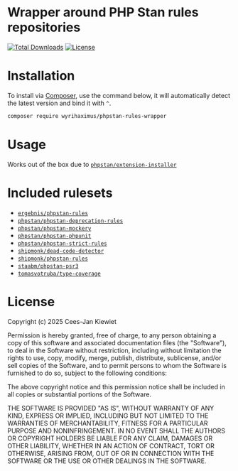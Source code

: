# Wrapper around PHP Stan rules repositories

[![Total Downloads](https://poser.pugx.org/wyrihaximus/phpstan-rules-wrapper/downloads)](https://packagist.org/packages/wyrihaximus/phpstan-rules-wrapper/stats)
[![License](https://poser.pugx.org/wyrihaximus/phpstan-rules-wrapper/license)](https://packagist.org/packages/wyrihaximus/phpstan-rules-wrapper)

# Installation

To install via [Composer](http://getcomposer.org/), use the command below, it will automatically detect the latest version and bind it with `^`.

```bash
composer require wyrihaximus/phpstan-rules-wrapper 
```

# Usage 

Works out of the box due to [`phpstan/extension-installer`](https://github.com/phpstan/extension-installer)

# Included rulesets

* [`ergebnis/phpstan-rules`](https://packagist.org/packages/ergebnis/phpstan-rules)
* [`phpstan/phpstan-deprecation-rules`](https://packagist.org/packages/phpstan/phpstan-deprecation-rules)
* [`phpstan/phpstan-mockery`](https://packagist.org/packages/phpstan/phpstan-mockery)
* [`phpstan/phpstan-phpunit`](https://packagist.org/packages/phpstan/phpstan-phpunit)
* [`phpstan/phpstan-strict-rules`](https://packagist.org/packages/phpstan/phpstan-strict-rules)
* [`shipmonk/dead-code-detector`](https://packagist.org/packages/shipmonk/phpstan-rules)
* [`shipmonk/phpstan-rules`](https://packagist.org/packages/shipmonk/phpstan-rules)
* [`staabm/phpstan-psr3`](https://packagist.org/packages/staabm/phpstan-psr3)
* [`tomasvotruba/type-coverage`](https://packagist.org/packages/tomasvotruba/type-coverage)

# License

Copyright (c) 2025 Cees-Jan Kiewiet

Permission is hereby granted, free of charge, to any person obtaining a copy
of this software and associated documentation files (the "Software"), to deal
in the Software without restriction, including without limitation the rights
to use, copy, modify, merge, publish, distribute, sublicense, and/or sell
copies of the Software, and to permit persons to whom the Software is
furnished to do so, subject to the following conditions:

The above copyright notice and this permission notice shall be included in all
copies or substantial portions of the Software.

THE SOFTWARE IS PROVIDED "AS IS", WITHOUT WARRANTY OF ANY KIND, EXPRESS OR
IMPLIED, INCLUDING BUT NOT LIMITED TO THE WARRANTIES OF MERCHANTABILITY,
FITNESS FOR A PARTICULAR PURPOSE AND NONINFRINGEMENT. IN NO EVENT SHALL THE
AUTHORS OR COPYRIGHT HOLDERS BE LIABLE FOR ANY CLAIM, DAMAGES OR OTHER
LIABILITY, WHETHER IN AN ACTION OF CONTRACT, TORT OR OTHERWISE, ARISING FROM,
OUT OF OR IN CONNECTION WITH THE SOFTWARE OR THE USE OR OTHER DEALINGS IN THE
SOFTWARE.
